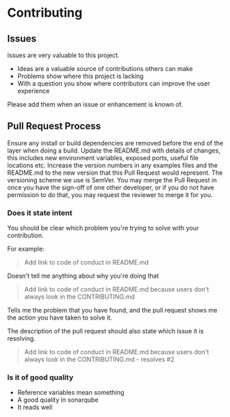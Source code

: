 # Contributing

## Issues

Issues are very valuable to this project.

* Ideas are a valuable source of contributions others can make
* Problems show where this project is lacking
* With a question you show where contributors can improve the user experience

Please add them when an issue or enhancement is known of.

## Pull Request Process
Ensure any install or build dependencies are removed before the end of the layer when doing a build.
Update the README.md with details of changes, this includes new environment variables, exposed ports, useful file locations etc.
Increase the version numbers in any examples files and the README.md to the new version that this Pull Request would represent. The versioning scheme we use is SemVer.
You may merge the Pull Request in once you have the sign-off of one other developer, or if you do not have permission to do that, you may request the reviewer to merge it for you.

### Does it state intent

You should be clear which problem you're trying to solve with your contribution.

For example:

> Add link to code of conduct in README.md

Doesn't tell me anything about why you're doing that

> Add link to code of conduct in README.md because users don't always look in the CONTRIBUTING.md

Tells me the problem that you have found, and the pull request shows me the action you have taken to solve it.

The description of the pull request should also state which issue it is resolving.
>  Add link to code of conduct in README.md because users don't always look in the CONTRIBUTING.md - resolves #2

### Is it of good quality

* Reference variables mean something
* A good quality in sonarqube
* It reads well
